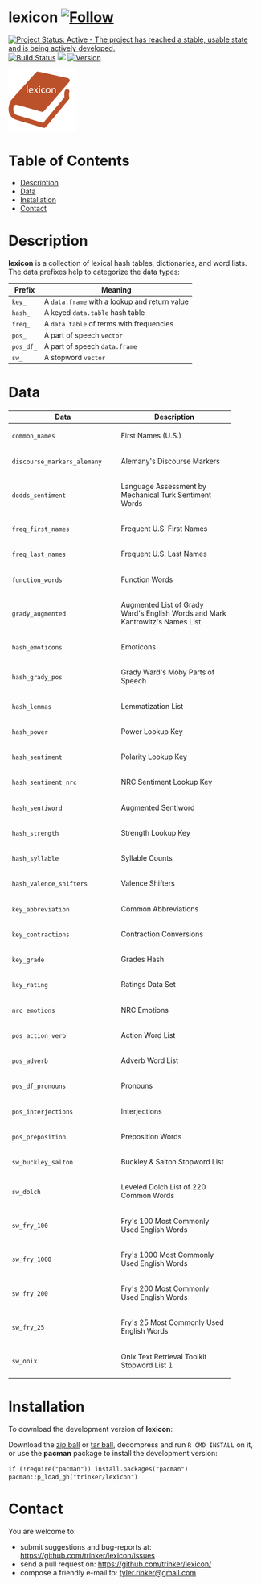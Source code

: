 lexicon   [![Follow](https://img.shields.io/twitter/follow/tylerrinker.svg?style=social)](https://twitter.com/intent/follow?screen_name=tylerrinker)
============


[![Project Status: Active - The project has reached a stable, usable
state and is being actively
developed.](http://www.repostatus.org/badges/0.1.0/active.svg)](http://www.repostatus.org/#active)
[![Build
Status](https://travis-ci.org/trinker/lexicon.svg?branch=master)](https://travis-ci.org/trinker/lexicon)
[![](http://cranlogs.r-pkg.org/badges/lexicon)](https://cran.r-project.org/package=lexicon)
<a href="https://img.shields.io/badge/Version-0.1.1-orange.svg"><img src="https://img.shields.io/badge/Version-0.1.1-orange.svg" alt="Version"/></a>
</p>
<img src="inst/lexicon_logo/r_lexicon.png" width="135" alt="lexicon Logo">


Table of Contents
============

-   [Description](#description)
-   [Data](#data)
-   [Installation](#installation)
-   [Contact](#contact)

Description
============


**lexicon** is a collection of lexical hash tables, dictionaries, and
word lists. The data prefixes help to categorize the data types:

<table>
<thead>
<tr class="header">
<th>Prefix</th>
<th>Meaning</th>
</tr>
</thead>
<tbody>
<tr class="odd">
<td><code>key_</code></td>
<td>A <code>data.frame</code> with a lookup and return value</td>
</tr>
<tr class="even">
<td><code>hash_</code></td>
<td>A keyed <code>data.table</code> hash table</td>
</tr>
<tr class="odd">
<td><code>freq_</code></td>
<td>A <code>data.table</code> of terms with frequencies</td>
</tr>
<tr class="even">
<td><code>pos_</code></td>
<td>A part of speech <code>vector</code></td>
</tr>
<tr class="odd">
<td><code>pos_df_</code></td>
<td>A part of speech <code>data.frame</code></td>
</tr>
<tr class="even">
<td><code>sw_</code></td>
<td>A stopword <code>vector</code></td>
</tr>
</tbody>
</table>

Data
====

<table style="width:88%;">
<colgroup>
<col width="41%" />
<col width="45%" />
</colgroup>
<thead>
<tr class="header">
<th>Data</th>
<th>Description</th>
</tr>
</thead>
<tbody>
<tr class="odd">
<td><p><code>common_names</code></p></td>
<td><p>First Names (U.S.)</p></td>
</tr>
<tr class="even">
<td><p><code>discourse_markers_alemany</code></p></td>
<td><p>Alemany's Discourse Markers</p></td>
</tr>
<tr class="odd">
<td><p><code>dodds_sentiment</code></p></td>
<td><p>Language Assessment by Mechanical Turk Sentiment Words</p></td>
</tr>
<tr class="even">
<td><p><code>freq_first_names</code></p></td>
<td><p>Frequent U.S. First Names</p></td>
</tr>
<tr class="odd">
<td><p><code>freq_last_names</code></p></td>
<td><p>Frequent U.S. Last Names</p></td>
</tr>
<tr class="even">
<td><p><code>function_words</code></p></td>
<td><p>Function Words</p></td>
</tr>
<tr class="odd">
<td><p><code>grady_augmented</code></p></td>
<td><p>Augmented List of Grady Ward's English Words and Mark Kantrowitz's Names List</p></td>
</tr>
<tr class="even">
<td><p><code>hash_emoticons</code></p></td>
<td><p>Emoticons</p></td>
</tr>
<tr class="odd">
<td><p><code>hash_grady_pos</code></p></td>
<td><p>Grady Ward's Moby Parts of Speech</p></td>
</tr>
<tr class="even">
<td><p><code>hash_lemmas</code></p></td>
<td><p>Lemmatization List</p></td>
</tr>
<tr class="odd">
<td><p><code>hash_power</code></p></td>
<td><p>Power Lookup Key</p></td>
</tr>
<tr class="even">
<td><p><code>hash_sentiment</code></p></td>
<td><p>Polarity Lookup Key</p></td>
</tr>
<tr class="odd">
<td><p><code>hash_sentiment_nrc</code></p></td>
<td><p>NRC Sentiment Lookup Key</p></td>
</tr>
<tr class="even">
<td><p><code>hash_sentiword</code></p></td>
<td><p>Augmented Sentiword</p></td>
</tr>
<tr class="odd">
<td><p><code>hash_strength</code></p></td>
<td><p>Strength Lookup Key</p></td>
</tr>
<tr class="even">
<td><p><code>hash_syllable</code></p></td>
<td><p>Syllable Counts</p></td>
</tr>
<tr class="odd">
<td><p><code>hash_valence_shifters</code></p></td>
<td><p>Valence Shifters</p></td>
</tr>
<tr class="even">
<td><p><code>key_abbreviation</code></p></td>
<td><p>Common Abbreviations</p></td>
</tr>
<tr class="odd">
<td><p><code>key_contractions</code></p></td>
<td><p>Contraction Conversions</p></td>
</tr>
<tr class="even">
<td><p><code>key_grade</code></p></td>
<td><p>Grades Hash</p></td>
</tr>
<tr class="odd">
<td><p><code>key_rating</code></p></td>
<td><p>Ratings Data Set</p></td>
</tr>
<tr class="even">
<td><p><code>nrc_emotions</code></p></td>
<td><p>NRC Emotions</p></td>
</tr>
<tr class="odd">
<td><p><code>pos_action_verb</code></p></td>
<td><p>Action Word List</p></td>
</tr>
<tr class="even">
<td><p><code>pos_adverb</code></p></td>
<td><p>Adverb Word List</p></td>
</tr>
<tr class="odd">
<td><p><code>pos_df_pronouns</code></p></td>
<td><p>Pronouns</p></td>
</tr>
<tr class="even">
<td><p><code>pos_interjections</code></p></td>
<td><p>Interjections</p></td>
</tr>
<tr class="odd">
<td><p><code>pos_preposition</code></p></td>
<td><p>Preposition Words</p></td>
</tr>
<tr class="even">
<td><p><code>sw_buckley_salton</code></p></td>
<td><p>Buckley &amp; Salton Stopword List</p></td>
</tr>
<tr class="odd">
<td><p><code>sw_dolch</code></p></td>
<td><p>Leveled Dolch List of 220 Common Words</p></td>
</tr>
<tr class="even">
<td><p><code>sw_fry_100</code></p></td>
<td><p>Fry's 100 Most Commonly Used English Words</p></td>
</tr>
<tr class="odd">
<td><p><code>sw_fry_1000</code></p></td>
<td><p>Fry's 1000 Most Commonly Used English Words</p></td>
</tr>
<tr class="even">
<td><p><code>sw_fry_200</code></p></td>
<td><p>Fry's 200 Most Commonly Used English Words</p></td>
</tr>
<tr class="odd">
<td><p><code>sw_fry_25</code></p></td>
<td><p>Fry's 25 Most Commonly Used English Words</p></td>
</tr>
<tr class="even">
<td><p><code>sw_onix</code></p></td>
<td><p>Onix Text Retrieval Toolkit Stopword List 1</p></td>
</tr>
</tbody>
</table>

Installation
============

To download the development version of **lexicon**:

Download the [zip
ball](https://github.com/trinker/lexicon/zipball/master) or [tar
ball](https://github.com/trinker/lexicon/tarball/master), decompress and
run `R CMD INSTALL` on it, or use the **pacman** package to install the
development version:

    if (!require("pacman")) install.packages("pacman")
    pacman::p_load_gh("trinker/lexicon")

Contact
=======

You are welcome to:    
- submit suggestions and bug-reports at: <https://github.com/trinker/lexicon/issues>    
- send a pull request on: <https://github.com/trinker/lexicon/>    
- compose a friendly e-mail to: <tyler.rinker@gmail.com>    